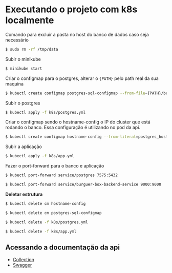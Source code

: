 # Executando o projeto com k8s localmente

Comando para excluir a pasta no host do banco de dados caso seja necessário
```bash
$ sudo rm -rf /tmp/data
```

Subir o minikube

```bash
$ minikube start
```

Criar o configmap para o postgres, alterar o `{PATH}` pelo path real da sua maquina

```bash
$ kubectl create configmap postgres-sql-configmap --from-file={PATH}/burger-box/src/main/resources/db/init/001_init.sql
```

Subir o postgres

```bash
$ kubectl apply -f k8s/postgres.yml
```

Criar o configmap sendo o hostname-config o IP do cluster que está rodando o banco.
Essa configuração é utilizando no pod da api.

```bash
$ kubectl create configmap hostname-config --from-literal=postgres_host=$(kubectl get svc postgres -o jsonpath="{.spec.clusterIP}")
```

Subir a aplicação

```bash
$ kubectl apply -f k8s/app.yml
```

Fazer o port-forward para o banco e aplicação
```bash
$ kubectl port-forward service/postgres 7575:5432

$ kubectl port-forward service/burguer-box-backend-service 9000:9000
```

**Deletar estrutura**

```bash
$ kubectl delete cm hostname-config

$ kubectl delete cm postgres-sql-configmap

$ kubectl delete -f k8s/postgres.yml

$ kubectl delete -f k8s/app.yml
```

## Acessando a documentação da api

- [Collection](../collection/collection.json)
- [Swagger](http://localhost:9000/swagger-ui/index.html)
